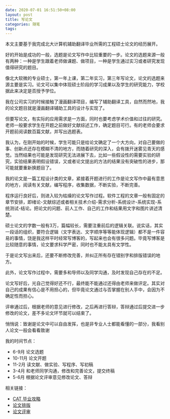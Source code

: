 ```yaml
---
date: 2020-07-01 16:51:50+08:00
layout: post
title: 写论文
categories: 随笔
tags: 
---
```


本文主要基于我完成北大计算机辅助翻译毕业所需的工程硕士论文的经历展开。

好的开始是成功的一般，选题是论文写作中比较重要的一步。论文的选题来源一般有两种：一种是学生跟着老师做课题、做项目，一种是学生通过实习或者研究发现值得研究的题目。

像北大软微的专业硕士，第一年上课，第二年实习，第三年写论文，论文的选题来源主要是实习。论文可以集中体现硕士阶段的学习成果以及学生的研究能力，学校据此来决定是否授予学位。

我在公司实习的时候接触了漫画翻译项目，编写了辅助翻译工具，自然而然地，我的论文题目就是漫画翻译辅助工具的设计与实现了。

但要写论文，有实际的应用需求是一方面，同时也要考虑学术价值和过往的研究。老师一般要求学生在开题之前做好文献综述工作，确定题目可行。有的老师会要求开题前阅读数百篇文献，并写出选题表。

我认为，在刚开始的时候，学生可能只是给论文确定了一个大方向，对自己要做的事、创新点还存在模糊不清的地方，而随着研究的深入，会有拨开迷雾见青天的感觉。当然结果也可能是发现研究无法进展下去，比如一些假设性的需要实验的研究，实验结果表明假设错误，又或者论文提出的方法的结果没有突破性的进步，那可能就要重新换题目了。

我的论文是一篇工程设计类的文章，紧接着开题进行的工作是论文写作中最有意思的地方，阅读有关文献，编写程序，收集数据，不断实验，不断完善。

程序运行良好后，则进入较为枯燥的论文写作过程。软件工程的文章一般有固定的章节安排，即绪论-文献综述或者相关技术介绍-需求分析-系统设计-系统实现-系统测试-结论。把论文的问题、前人工作、自己的工作和结果用文字和图片讲述清楚。

硕士论文的字数一般有3万，篇幅较长，需要注重前后的逻辑关联。说实话，其实一段话的组织，要符合逻辑（文字表达、文字顺序等等能体现逻辑）都不是一件容易的事情，饶是我这样平时经常写博客的，写起来也会有很多问题。毕竟写博客是比较随意的事情，论文要求科学严密，同时也不能太具有文学性。

于是论文写出来后，还要不断修改完善，并纠正所有存在错别字和排版错误的地方。

此外，论文写作过程中，需要多和导师以及同学沟通，及时发现自己存在的不足。

论文写好后，光自己觉得好还不行，最终能不能通过还得由老师来做评定。其实对自己的成果有信心是不用担心的，但毕竟论文通过与否掌握在别人手中，会因为不确定性而担心。

评审通过后，根据老师的意见进行修改，之后再进行答辩，答辩通过后提交进一步修改的论文，差不多论文环节就可以结束了。

悄悄说：致谢是论文中可以自由发挥，也是非专业人士都能看懂的一部分，我看别人论文一般会看看致谢

我的时间节点：

* 6-9月 论文选题
* 10-11月 论文开题
* 11-2月 读文献、做实验、写程序、写初稿
* 3-4月 和老师同学沟通，修改和完善论文，提交终稿
* 5-6月 根据论文评审意见修改论文、答辩


相关链接：

* [CAT 毕业攻略](https://github.com/PKUCATers/graduation-guide#%E8%AE%BA%E6%96%87%E5%86%99%E4%BD%9C)
* [论文排版](https://pkucaters.github.io/thesis-typesetting/)
* [论文评审](/thesis-review/)









